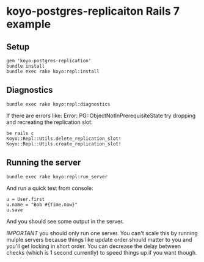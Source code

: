 # koyo-postgres-replicaiton Rails 7 example

## Setup

```
gem 'koyo-postgres-replication'
bundle install
bundle exec rake koyo:repl:install
```

## Diagnostics

```
bundle exec rake koyo:repl:diagnostics
```

If there are errors like: Error: PG::ObjectNotInPrerequisiteState try dropping
and recreating the replication slot:

```
be rails c
Koyo::Repl::Utils.delete_replication_slot!
Koyo::Repl::Utils.create_replication_slot!
```

## Running the server

```
bundle exec rake koyo:repl:run_server
```

And run a quick test from console:

```
u = User.first
u.name = "Bob #{Time.now}"
u.save
```

And you should see some output in the server.

*IMPORTANT* you should only run one server. You can't scale this by running
mulple servers because things like update order should matter to you and you'll
get locking in short order. You can decrease the delay between checks (which is
1 second currently) to speed things up if you want though.




